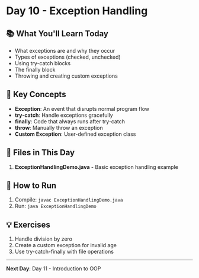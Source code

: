 # Day 10 - Exception Handling

## 📚 What You'll Learn Today

- What exceptions are and why they occur
- Types of exceptions (checked, unchecked)
- Using try-catch blocks
- The finally block
- Throwing and creating custom exceptions

## 🎯 Key Concepts

- **Exception**: An event that disrupts normal program flow
- **try-catch**: Handle exceptions gracefully
- **finally**: Code that always runs after try-catch
- **throw**: Manually throw an exception
- **Custom Exception**: User-defined exception class

## 📁 Files in This Day

1. **ExceptionHandlingDemo.java** - Basic exception handling example

## 🚀 How to Run

1. Compile: `javac ExceptionHandlingDemo.java`
2. Run: `java ExceptionHandlingDemo`

## 💡 Exercises

1. Handle division by zero
2. Create a custom exception for invalid age
3. Use try-catch-finally with file operations

---

**Next Day**: Day 11 - Introduction to OOP 